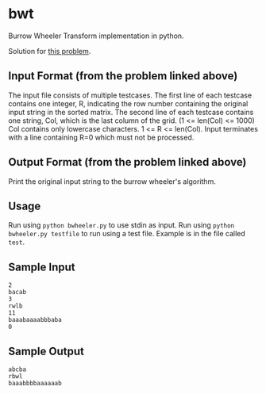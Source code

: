# bwt

Burrow Wheeler Transform implementation in python.

Solution for [this problem](https://www.spoj.com/problems/BWHEELER/).

## Input Format (from the problem linked above)

The input file consists of multiple testcases.
The first line of each testcase contains one integer, R, indicating the row number containing the original input string in the sorted matrix.
The second line of each testcase contains one string, Col, which is the last column of the grid. (1 <= len(Col) <= 1000)
Col contains only lowercase characters. 1 <= R <= len(Col).
Input terminates with a line containing R=0 which must not be processed.

## Output Format (from the problem linked above)

Print the original input string to the burrow wheeler's algorithm.

## Usage

Run using `python bwheeler.py` to use stdin as input.
Run using `python bwheeler.py testfile` to run using a test file. Example is in the file called `test`.

## Sample Input

```
2
bacab
3
rwlb
11
baaabaaaabbbaba
0
```

## Sample Output

```
abcba
rbwl
baaabbbbaaaaaab
```